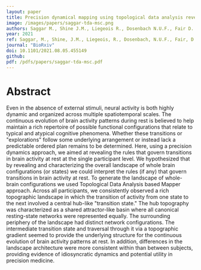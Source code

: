 ```yaml
---
layout: paper
title: Precision dynamical mapping using topological data analysis reveals a unique hub-like transition state at rest
image: /images/papers/saggar-tda-msc.png
authors: Saggar M., Shine J.M., Liegeois R., Dosenbach N.U.F., Fair D.
year: 2021
ref: Saggar, M., Shine, J.M., Liegeois, R., Dosenbach, N.U.F., Fair, D. (2021). BioRxiv
journal: "BioRxiv"
doi: 10.1101/2021.08.05.455149
github:
pdf: /pdfs/papers/saggar-tda-msc.pdf
---
```


# Abstract
Even in the absence of external stimuli, neural activity is both highly dynamic and organized across multiple spatiotemporal scales. The continuous evolution of brain activity patterns during rest is believed to help maintain a rich repertoire of possible functional configurations that relate to typical and atypical cognitive phenomena. Whether these transitions or "explorations" follow some underlying arrangement or instead lack a predictable ordered plan remains to be determined. Here, using a precision dynamics approach, we aimed at revealing the rules that govern transitions in brain activity at rest at the single participant level. We hypothesized that by revealing and characterizing the overall landscape of whole brain configurations (or states) we could interpret the rules (if any) that govern transitions in brain activity at rest. To generate the landscape of whole-brain configurations we used Topological Data Analysis based Mapper approach. Across all participants, we consistently observed a rich topographic landscape in which the transition of activity from one state to the next involved a central hub-like "transition state." The hub topography was characterized as a shared attractor-like basin where all canonical resting-state networks were represented equally. The surrounding periphery of the landscape had distinct network configurations. The intermediate transition state and traversal through it via a topographic gradient seemed to provide the underlying structure for the continuous evolution of brain activity patterns at rest. In addition, differences in the landscape architecture were more consistent within than between subjects, providing evidence of idiosyncratic dynamics and potential utility in precision medicine.
